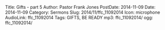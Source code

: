 Title: Gifts - part 5
Author: Pastor Frank Jones
PostDate: 2014-11-09
Date: 2014-11-09
Category: Sermons
Slug: 2014/11/ffc_11092014
Icon: microphone
AudioLink: ffc_11092014
Tags: GIFTS, BE READY
mp3: ffc_11092014/
ogg: ffc_11092014/
